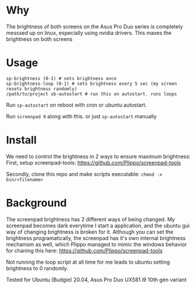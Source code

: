 # Why

The brightness of both screens on the Asus Pro Duo series is completely messsed up on linux, especially using nvidia drivers. This maxes the brightness on both screens 

# Usage

```
sp-brightness (0-1) # sets brightness once
sp-brightness-loop (0-1) # sets brightness every 5 sec (my screen resets brightness randomly)
/path/to/project sb-autostart # run this on autostart. runs loops
```
Run `sp-autostart` on reboot with cron or ubuntu autostart.

Run `screenpad 9` along with this. or just `sp-autostart` manually

# Install

We need to control the brightness in 2 ways to ensure maximum brightness:
First, setup screenpad-tools: https://github.com/Plippo/screenpad-tools

Secondly, clone this repo and make scripts executable:
`chmod -x bin/<filename>`


# Background

The screenpad brightness has 2 different ways of being changed.
My screenpad becomes dark everytime I start a application, and the ubuntu gui way of changing brightness is broken for it.
Although you can set the brightness programatically, the screenpad has it's own internal brightness mechanism as well,
which Plippo managed to mimic the windows behavior for chaning this here: https://github.com/Plippo/screenpad-tools

Not running the loop script at all time for me leads to ubuntu setting brightness to 0 randomly.

Tested for Ubuntu (Budgie) 20.04, Asus Pro Duo UX581 i9 10th gen variant
